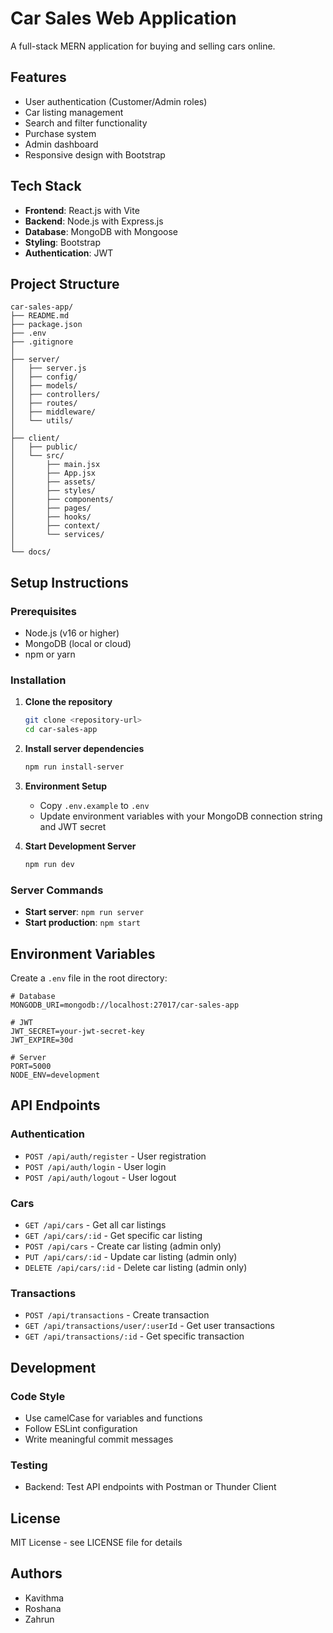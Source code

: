 # Car Sales Web Application

A full-stack MERN application for buying and selling cars online.

## Features

- User authentication (Customer/Admin roles)
- Car listing management
- Search and filter functionality
- Purchase system
- Admin dashboard
- Responsive design with Bootstrap

## Tech Stack

- **Frontend**: React.js with Vite
- **Backend**: Node.js with Express.js
- **Database**: MongoDB with Mongoose
- **Styling**: Bootstrap
- **Authentication**: JWT

## Project Structure

```
car-sales-app/
├── README.md
├── package.json
├── .env                   
├── .gitignore
│
├── server/              
│   ├── server.js          
│   ├── config/       
│   ├── models/
│   ├── controllers/
│   ├── routes/ 
│   ├── middleware/       
│   └── utils/                 
│
├── client/               
│   ├── public/            
│   └── src/
│       ├── main.jsx     
│       ├── App.jsx
│       ├── assets/      
│       ├── styles/        
│       ├── components/ 
│       ├── pages/ 
│       ├── hooks/         
│       ├── context/      
│       └── services/     
│
└── docs/  
```

## Setup Instructions

### Prerequisites

- Node.js (v16 or higher)
- MongoDB (local or cloud)
- npm or yarn

### Installation

1. **Clone the repository**
   ```bash
   git clone <repository-url>
   cd car-sales-app
   ```

2. **Install server dependencies**
   ```bash
   npm run install-server
   ```

3. **Environment Setup**
   - Copy `.env.example` to `.env`
   - Update environment variables with your MongoDB connection string and JWT secret

4. **Start Development Server**
   ```bash
   npm run dev
   ```

### Server Commands

- **Start server**: `npm run server`
- **Start production**: `npm start`

## Environment Variables

Create a `.env` file in the root directory:

```env
# Database
MONGODB_URI=mongodb://localhost:27017/car-sales-app

# JWT
JWT_SECRET=your-jwt-secret-key
JWT_EXPIRE=30d

# Server
PORT=5000
NODE_ENV=development
```

## API Endpoints

### Authentication
- `POST /api/auth/register` - User registration
- `POST /api/auth/login` - User login
- `POST /api/auth/logout` - User logout

### Cars
- `GET /api/cars` - Get all car listings
- `GET /api/cars/:id` - Get specific car listing
- `POST /api/cars` - Create car listing (admin only)
- `PUT /api/cars/:id` - Update car listing (admin only)
- `DELETE /api/cars/:id` - Delete car listing (admin only)

### Transactions
- `POST /api/transactions` - Create transaction
- `GET /api/transactions/user/:userId` - Get user transactions
- `GET /api/transactions/:id` - Get specific transaction

## Development

### Code Style
- Use camelCase for variables and functions
- Follow ESLint configuration
- Write meaningful commit messages

### Testing
- Backend: Test API endpoints with Postman or Thunder Client

## License

MIT License - see LICENSE file for details

## Authors

- Kavithma
- Roshana  
- Zahrun
